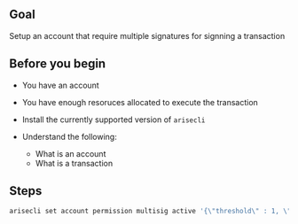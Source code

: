 ## Goal

Setup an account that require multiple signatures for signning a transaction

## Before you begin

* You have an account

* You have enough resoruces allocated to execute the transaction

* Install the currently supported version of `arisecli`

* Understand the following:
  * What is an account
  * What is a transaction


## Steps

```sh
arisecli set account permission multisig active '{\"threshold\" : 1, \"accounts\" :[{\"permission\":{\"actor\":\"arisen\",\"permission\":\"active\"},\"weight\":1},{\"permission\":{\"actor\":\"customera\",\"permission\":\"active\"},\"weight\":1}]}' owner -p multisig@owner"
```
